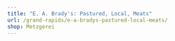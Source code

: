 ```yaml
---
title: "E. A. Brady's: Pastured, Local, Meats"
url: /grand-rapids/e-a-bradys-pastured-local-meats/
shop: Metzgerei
---
```

